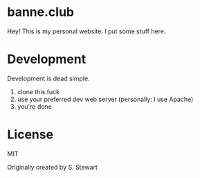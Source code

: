 # banne.club
Hey! This is my personal website. I put some stuff here.
# Development
Development is dead simple.
1. clone this fuck
2. use your preferred dev web server (personally: I use Apache)
3. you're done

# License
MIT

Originally created by S. Stewart